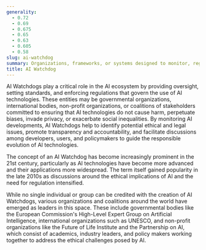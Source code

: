 ```yaml
---
generality:
  - 0.72
  - 0.69
  - 0.675
  - 0.65
  - 0.63
  - 0.605
  - 0.58
slug: ai-watchdog
summary: Organizations, frameworks, or systems designed to monitor, regulate, and guide the development and deployment of artificial intelligence technologies to ensure they adhere to ethical standards, legal requirements, and societal expectations.
title: AI Watchdog
---
```


AI Watchdogs play a critical role in the AI ecosystem by providing oversight, setting standards, and enforcing regulations that govern the use of AI technologies. These entities may be governmental organizations, international bodies, non-profit organizations, or coalitions of stakeholders committed to ensuring that AI technologies do not cause harm, perpetuate biases, invade privacy, or exacerbate social inequalities. By monitoring AI developments, AI Watchdogs help to identify potential ethical and legal issues, promote transparency and accountability, and facilitate discussions among developers, users, and policymakers to guide the responsible evolution of AI technologies.

The concept of an AI Watchdog has become increasingly prominent in the 21st century, particularly as AI technologies have become more advanced and their applications more widespread. The term itself gained popularity in the late 2010s as discussions around the ethical implications of AI and the need for regulation intensified.

While no single individual or group can be credited with the creation of AI Watchdogs, various organizations and coalitions around the world have emerged as leaders in this space. These include governmental bodies like the European Commission's High-Level Expert Group on Artificial Intelligence, international organizations such as UNESCO, and non-profit organizations like the Future of Life Institute and the Partnership on AI, which consist of academics, industry leaders, and policy makers working together to address the ethical challenges posed by AI.
